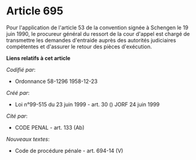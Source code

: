 # Article 695

Pour l'application de l'article 53 de la convention signée à Schengen le 19 juin 1990, le procureur général du ressort de la
cour d'appel est chargé de transmettre les demandes d'entraide auprès des autorités judiciaires compétentes et d'assurer le
retour des pièces d'exécution.

**Liens relatifs à cet article**

_Codifié par_:

  - Ordonnance 58-1296 1958-12-23

_Créé par_:

  - Loi n°99-515 du 23 juin 1999 - art. 30 () JORF 24 juin 1999

_Cité par_:

  - CODE PENAL - art. 133 (Ab)

_Nouveaux textes_:

  - Code de procédure pénale - art. 694-14 (V)
